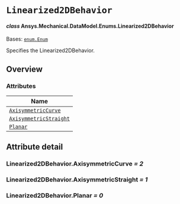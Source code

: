 # `Linearized2DBehavior`

<a id="ansys.mechanical.stubs.v242.Ansys.Mechanical.DataModel.Enums.Linearized2DBehavior"></a>

#### *class* Ansys.Mechanical.DataModel.Enums.Linearized2DBehavior

Bases: [`enum.Enum`](https://docs.python.org/3/library/enum.html#enum.Enum)

Specifies the Linearized2DBehavior.

<!-- !! processed by numpydoc !! -->

<a id="overview"></a>

## Overview

### Attributes

| Name |
| ---------------------------------------------------------------------- |
| [`AxisymmetricCurve`](#Linearized2DBehavior.AxisymmetricCurve) |
| [`AxisymmetricStraight`](#Linearized2DBehavior.AxisymmetricStraight) |
| [`Planar`](#Linearized2DBehavior.Planar) |

<a id="attribute-detail"></a>

## Attribute detail

<a id="Linearized2DBehavior.AxisymmetricCurve"></a>

### Linearized2DBehavior.AxisymmetricCurve *= 2*

<a id="Linearized2DBehavior.AxisymmetricStraight"></a>

### Linearized2DBehavior.AxisymmetricStraight *= 1*

<a id="Linearized2DBehavior.Planar"></a>

### Linearized2DBehavior.Planar *= 0*


